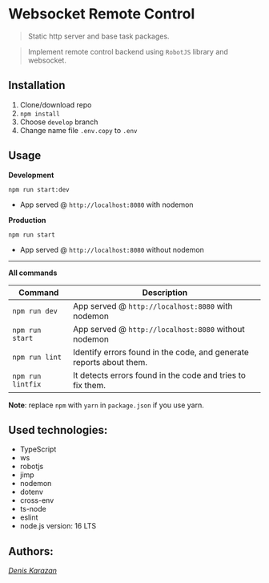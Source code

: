 # Websocket Remote Control
> Static http server and base task packages.

> Implement remote control backend using `RobotJS` library and websocket.

## Installation
1. Clone/download repo
2. `npm install`
3. Choose `develop` branch
4. Change name file `.env.copy` to `.env` 

## Usage
**Development**

`npm run start:dev`

* App served @ `http://localhost:8080` with nodemon

**Production**

`npm run start`

* App served @ `http://localhost:8080` without nodemon

---

**All commands**

Command | Description
--- | ---
`npm run dev` | App served @ `http://localhost:8080` with nodemon
`npm run start` | App served @ `http://localhost:8080` without nodemon
`npm run lint` | Identify errors found in the code, and generate reports about them.
`npm run lintfix` | It detects errors found in the code and tries to fix them.

**Note**: replace `npm` with `yarn` in `package.json` if you use yarn.

## Used technologies:
- TypeScript
- ws
- robotjs
- jimp
- nodemon
- dotenv
- cross-env
- ts-node
- eslint
- node.js version: 16 LTS

## Authors:
 *[Denis Karazan](https://github.com/Wolf-Den1994)*